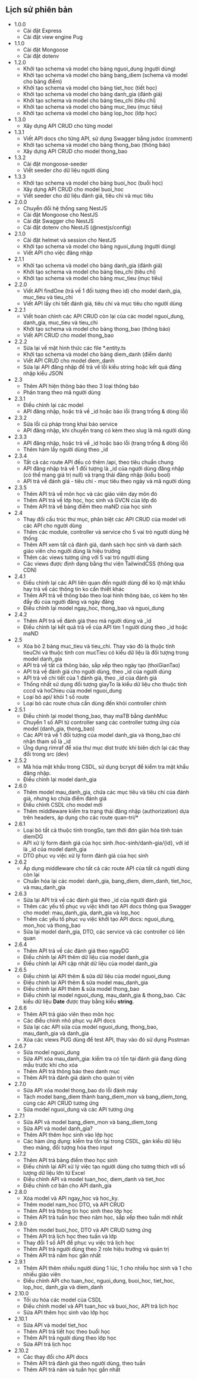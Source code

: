 ## Lịch sử phiên bản
- 1.0.0
	- Cài đặt Express
	- Cài đặt view engine Pug
- 1.1.0
	- Cài đặt Mongoose
	- Cài đặt dotenv
- 1.2.0
	- Khởi tạo schema và model cho bảng nguoi_dung (người dùng)
	- Khởi tạo schema và model cho bảng bang_diem (schema và model cho bảng điểm)
	- Khởi tạo schema và model cho bảng tiet_hoc (tiết học)
	- Khởi tạo schema và model cho bảng danh_gia (đánh giá)
	- Khởi tạo schema và model cho bảng tieu_chi (tiêu chí)
	- Khởi tạo schema và model cho bảng muc_tieu (mục tiêu)
	- Khởi tạo schema và model cho bảng lop_hoc (lớp học)
- 1.3.0
	- Xây dựng API CRUD cho từng model
- 1.3.1
	- Viết API docs cho từng API, sử dụng Swagger bằng jsdoc (comment)
	- Khởi tạo schema và model cho bảng thong_bao (thông báo)
	- Xây dựng API CRUD cho model thong_bao
- 1.3.2
	- Cài đặt mongoose-seeder
	- Viết seeder cho dữ liệu người dùng
- 1.3.3
	- Khởi tạo schema và model cho bảng buoi_hoc (buổi học)
	- Xây dựng API CRUD cho model buoi_hoc
	- Viết seeder cho dữ liệu đánh giá, tiêu chí và mục tiêu
- 2.0.0
	- Chuyển đổi hệ thống sang NestJS
	- Cài đặt Mongoose cho NestJS
	- Cài đặt Swagger cho NestJS
	- Cài đặt dotenv cho NestJS (@nestjs/config)
- 2.1.0
	- Cài đặt helmet và session cho NestJS
	- Khởi tạo schema và model cho bảng nguoi_dung (người dùng)
	- Viết API cho việc đăng nhập
- 2.1.1
	- Khởi tạo schema và model cho bảng danh_gia (đánh giá)
	- Khởi tạo schema và model cho bảng tieu_chi (tiêu chí)
	- Khởi tạo schema và model cho bảng muc_tieu (mục tiêu)
- 2.2.0
	- Viết API findOne (trả về 1 đối tượng theo id) cho model danh_gia, muc_tieu và tieu_chi
	- Viết API lấy chi tiết đánh giá, tiêu chí và mục tiêu cho người dùng
- 2.2.1
	- Viết hoàn chỉnh các API CRUD còn lại của các model nguoi_dung, danh_gia, muc_tieu và tieu_chi
	- Khởi tạo schema và model cho bảng thong_bao (thông báo)
	- Viết API CRUD cho model thong_bao
- 2.2.2
	- Sửa lại về mặt hình thức các file *.entity.ts
	- Khởi tạo schema và model cho bảng diem_danh (điểm danh)
	- Viết API CRUD cho model diem_danh
	- Sửa lại API đăng nhập để trả về lỗi kiểu string hoặc kết quả đăng nhập kiểu JSON
- 2.3
	- Thêm API hiện thông báo theo 3 loại thông báo
	- Phân trang theo mã người dùng
- 2.3.1
	- Điều chỉnh lại các model
	- API đăng nhập, hoặc trả về _id hoặc báo lỗi (trang trống & dòng lỗi)
- 2.3.2
	- Sửa lỗi cú pháp trong khai báo service
	- API đăng nhập, khi chuyển trang có kèm theo slug là mã người dùng
- 2.3.3
	- API đăng nhập, hoặc trả về _id hoặc báo lỗi (trang trống & dòng lỗi)
	- Thêm hàm lấy người dùng theo _id
- 2.3.4
	- Tất cả các route API đều có thêm /api, theo tiêu chuẩn chung
	- API đăng nhập trả về 1 đối tượng là _id của người dùng đăng nhập (có thể mang giá trị null) và trạng thái đăng nhập (kiểu bool)
	- API trả về đánh giá - tiêu chí - mục tiêu theo ngày và mã người dùng
- 2.3.5
	- Thêm API trả về môn học và các giáo viên dạy môn đó
	- Thêm API trả về lớp học, học sinh và GVCN của lớp đó
	- Thêm API trả về bảng điểm theo maND của học sinh
- 2.4
	- Thay đổi cấu trúc thư mục, phân biệt các API CRUD của model với các API cho người dùng
	- Thêm các module, controller và service cho 5 vai trò người dùng hệ thống
	- Thêm API xem tất cả đánh giá, danh sách học sinh và danh sách giáo viên cho người dùng là hiệu trưởng
	- Thêm các views tương ứng với 5 vai trò người dùng
	- Các views được định dạng bằng thư viện TailwindCSS (thông qua CDN)
- 2.4.1
	- Điều chỉnh lại các API liên quan đến người dùng để ko lộ mật khẩu hay trả về các thông tin ko cần thiết khác
	- Thêm API trả về thông báo theo loại hình thông báo, có kèm họ tên đầy đủ của người đăng và ngày đăng
	- Điều chỉnh lại model ngay_hoc, thong_bao và nguoi_dung
- 2.4.2
	- Thêm API trả về đánh giá theo mã người dùng và _id
	- Điều chỉnh lại kết quả trả về của API tìm 1 người dùng theo _id hoặc maND
- 2.5
	- Xóa bỏ 2 bảng muc_tieu và tieu_chi. Thay vào đó là thuộc tính tieuChi và thuộc tính con mucTieu có kiểu dữ liệu là đối tượng trong model danh_gia
	- API trả về tất cả thông báo, sắp xếp theo ngày tạo (thoiGianTao)
	- API trả về đánh giá cho người dùng, theo _id của người dùng
	- API trả về chi tiết của 1 đánh giá, theo _id của đánh giá
	- Thống nhất sử dụng đối tượng giayTo là kiểu dữ liệu cho thuộc tính cccd và hoChieu của model nguoi_dung
	- Loại bỏ api/ khỏi 1 số route
	- Loại bỏ các route chưa cần dùng đến khỏi controller chính
- 2.5.1
	- Điều chỉnh lại model thong_bao, thay maTB bằng danhMuc
	- Chuyển 1 số API từ controller sang các controller tương ứng của model (danh_gia, thong_bao)
	- Các API trả về 1 đối tượng của model danh_gia và thong_bao chỉ nhận tham số là _id
	- Ứng dụng rimraf để xóa thư mục dist trước khi biên dịch lại các thay đổi trong src (dev)
- 2.5.2
	- Mã hóa mật khẩu trong CSDL, sử dụng bcrypt để kiểm tra mật khẩu đăng nhập.
	- Điều chỉnh lại model danh_gia
- 2.6.0
	- Thêm model mau_danh_gia, chứa các mục tiêu và tiêu chí của đánh giá, nhưng ko chứa điểm đánh giá
	- Điều chỉnh CSDL cho model mới
	- Thêm middleware kiểm tra trạng thái đăng nhập (authorization) dựa trên headers, áp dụng cho các route quan-tri/*
- 2.6.1
	- Loại bỏ tất cả thuộc tính trongSo, tạm thời đơn giản hóa tính toán diemDG
	- API xử lý form đánh giá của học sinh /hoc-sinh/danh-gia/{id}, với id là _id của model danh_gia
	- DTO phục vụ việc xử lý form đánh giá của học sinh
- 2.6.2
	- Áp dụng middleware cho tất cả các route API của tất cả người dùng còn lại
	- Chuẩn hóa lại các model: danh_gia, bang_diem, diem_danh, tiet_hoc, và mau_danh_gia
- 2.6.3
	- Sửa lại API trả về các đánh giá theo _id của người đánh giá
	- Thêm các yếu tố phục vụ việc khởi tạo API docs thông qua Swagger cho model: mau_danh_gia, danh_gia và lop_hoc
	- Thêm các yếu tố phục vụ việc khởi tạo API docs: nguoi_dung, mon_hoc và thong_bao
	- Sửa lại model danh_gia, DTO, các service và các controller có liên quan
- 2.6.4
	- Thêm API trả về các đánh giá theo ngayDG
	- Điều chỉnh lại API thêm dữ liệu của model danh_gia
	- Điều chỉnh lại API cập nhật dữ liệu của model danh_gia
- 2.6.5
	- Điều chỉnh lại API thêm & sửa dữ liệu của model nguoi_dung
	- Điều chỉnh lại API thêm & sửa model mau_danh_gia
	- Điều chỉnh lại API thêm & sửa model thong_bao
	- Điều chỉnh lại model nguoi_dung, mau_danh_gia & thong_bao. Các kiểu dữ liệu __Date__ được thay bằng kiểu __string__.
- 2.6.6
	- Thêm API trả giáo viên theo môn học
	- Các điều chỉnh nhỏ phục vụ API docs
	- Sửa lại các API sửa của model nguoi_dung, thong_bao, mau_danh_gia và danh_gia
	- Xóa các views PUG dùng để test API, thay vào đó sử dụng Postman
- 2.6.7
	- Sửa model nguoi_dung
	- Sửa API xóa mau_danh_gia: kiểm tra có tồn tại đánh giá đang dùng mẫu trước khi cho xóa
	- Thêm API trả thông báo theo danh mục
	- Thêm API trả đánh giá dành cho quản trị viên
- 2.7.0
	- Sửa API xóa model thong_bao do lỗi đánh máy
	- Tách model bang_diem thành bang_diem_mon và bang_diem_tong, cùng các API CRUD tương ứng
	- Sửa model nguoi_dung và các API tương ứng
- 2.7.1
	- Sửa API và model bang_diem_mon và bang_diem_tong
	- Sửa API và model danh_gia?
	- Thêm API thêm học sinh vào lớp học
	- Các hàm ứng dụng: kiểm tra tồn tại trong CSDL, gán kiểu dữ liệu theo mảng, đối tượng hóa theo input
- 2.7.2
	- Thêm API trả bảng điểm theo học sinh
	- Điều chỉnh lại API xử lý việc tạo người dùng cho tương thích với số lượng dữ liệu lớn từ Excel
	- Điều chỉnh API và model tuan_hoc, diem_danh và tiet_hoc
	- Điều chỉnh cơ bản cho API danh_gia
- 2.8.0
	- Xóa model và API ngay_hoc và hoc_ky.
	- Thêm model nam_hoc DTO, và API CRUD
	- Thêm API trả thông tin học sinh theo lớp học
	- Thêm API trả tuần học theo năm học, sắp xếp theo tuần mới nhất
- 2.9.0
	- Thêm model buoi_hoc, DTO và API CRUD tương ứng
	- Thêm API trả lịch học theo tuần và lớp
	- Thay đổi 1 số API để phục vụ việc trả lịch học
	- Thêm API trả người dùng theo 2 role hiệu trưởng và quản trị
	- Thêm API trả năm học gần nhất
- 2.9.1
	- Thêm API thêm nhiều người dùng 1 lúc, 1 cho nhiều học sinh và 1 cho nhiều giáo viên
	- Điều chỉnh API cho tuan_hoc, nguoi_dung, buoi_hoc, tiet_hoc, lop_hoc, danh_gia và diem_danh
- 2.10.0
	- Tối ưu hóa các model của CSDL
	- Điều chỉnh model và API tuan_hoc và buoi_hoc, API trả lịch học
	- Sửa API thêm học sinh vào lớp học
- 2.10.1
	- Sửa API và model tiet_hoc
	- Thêm API trả tiết học theo buổi học
	- Thêm API trả người dùng theo lớp học
	- Sửa API trả lịch học
- 2.10.2
	- Các thay đổi cho API docs
	- Thêm API trả đánh giá theo người dùng, theo tuần
	- Thêm API trả năm và tuần học gần nhất
